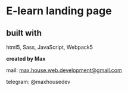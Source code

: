 # E-learn landing page

## built with

html5, Sass, JavaScript, Webpack5

**created by Max**

mail: max.house.web.development@gmail.com

telegram: @maxhousedev
